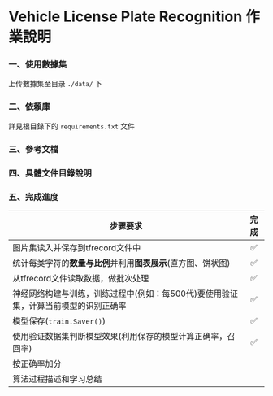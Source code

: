 # Vehicle License Plate Recognition 作業說明

### 一、使用數據集

上传數據集至目录 ```./data/``` 下

### 二、依賴庫

詳見根目錄下的 ```requirements.txt``` 文件

### 三、參考文檔

### 四、具體文件目錄說明

### 五、完成進度
| 步骤要求                                                                            | 完成  |
| ----------------------------------------------------------------------------------- | :---: |
| 图片集读入并保存到tfrecord文件中                                                    |  ✅   |
| 统计每类字符的**数量与比例**并利用**图表展示**(直方图、饼状图)                      |     ✅  |
| 从tfrecord文件读取数据，做批次处理                                                  | ✅    |
| 神经网络构建与训练，训练过程中(例如：每500代)要使用验证集，计算当前模型的识别正确率 |  ✅   |
| 模型保存(`train.Saver()`)                                                           |   ✅  |
| 使用验证数据集判断模型效果(利用保存的模型计算正确率，召回率)                        |   ✅  |
| 按正确率加分                                                                        |  |
| 算法过程描述和学习总结                                                              |   |